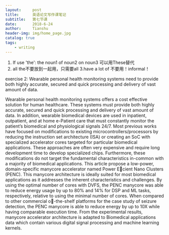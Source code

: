 ```yaml
---
layout:     post
title:      英语论文写作课笔记
subtitle:   第七节课
date:       2018-6-24
author:     Tianshu
header-img: img/home_page.jpg
catalog: true
tags:
    - writing
---
```

1. If use 'the':
   the noun1 of noun2 on noun3
   可以用These替代
2. all the不要放到一起用，只需要all
3.have a lot of 不要用！informal！

exercise 2:
Wearable personal health monitoring systems need to provide both highly accurate, secured and quick processing and delivery of vast amount of data.

Wearable personal health monitoring systems offers a cost effective solution for human healthcare. These systems must provide both highly accurate, secured and quick processing and delivery of vast amount of data. In addition, wearable biomedical devices are used in inpatient, outpatient, and at home e-Patient care that must constantly monitor the patient’s biomedical and physiological signals 24/7. Most previous works have focused on modifications to existing microcontrollers/processors by reducing the instruction set architecture (ISA) or creating an SoC with specialized accelerator cores targeted for particular biomedical applications. These approaches are often very expensive and require long development time to develop specialized chips. Furthermore, these modifications do not target the fundamental characteristics in-common with a majority of biomedical applications. This article propose a low-power, domain-specific manycore accelerator named Power Ecient Nano Clusters (PENC). This manycore architecture is ideally suited for most biomedical applications as it addresses the inherent characteristics and challenges. By using the optimal number of cores with DVFS, the PENC manycore was able to reduce energy usage by up to 80% and 14% for DSP and ML tasks, respectively, relative to using the minimal number of cores. When compared to other commercial o-the-shelf platforms for the case study of seizure detection, the PENC manycore is able to reduce energy by up to 10X while having comparable execution time. From the experimental results, manycore accelerator architecture is adapted to Biomedical applications data which contain various digital signal processing and machine learning kernels.